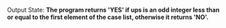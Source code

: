 Output State: **The program returns 'YES' if ups is an odd integer less than or equal to the first element of the case list, otherwise it returns 'NO'.**
